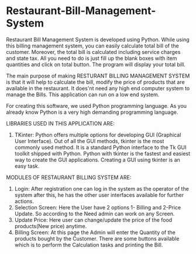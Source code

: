 # Restaurant-Bill-Management-System
Restaurant Bill Management System is developed using Python. While using this billing management system, you can easily calculate total bill of the customer. Moreover, the total bill is calculated including service charges and state tax. All you need to do is just fill up the blank boxes with item quantities and click on total button. The program will display your total bill.

The main purpose of making RESTURANT BILLING MANAGEMENT SYSTEM is that it will help to calculate the bill, modify the price of products that are available in the restaurant. It does'nt need any high end computer system to manage the Bills. This application can run on a low end system.

For creating this software, we used Python programming language. As you already know Python is a very high demanding programming language.

LIBRARIES USED IN THIS APPLICATION ARE:
  1. TKinter:
        Python offers multiple options for developing GUI (Graphical User Interface). Out of all the GUI methods, tkinter is the most commonly used method. It is a standard Python         interface to the Tk GUI toolkit shipped with Python. Python with tkinter is the fastest and easiest way to create the GUI applications. Creating a GUI using tkinter is an         easy task.

MODULES OF RESTAURANT BILLING SYSTEM ARE:
  1. Login:
        After registration one can log in the system as the operator of the system after this, he has the other user interfaces available for further actions.
  2. Selection Screen:
         Here the User have 2 options 1- Billing and 2-Price Update. So according to the Need admin can work on any Screen.
  3. Update Price:
         Here user can change/update the price of the food products(New price) anytime.
  4. Billing Screen:
         At this page the Admin will enter the Quantity of the products bought by the Customer. There are some buttons available which is to perform the Calculation tasks and              printing the Bill.

